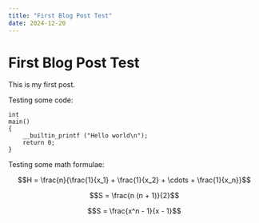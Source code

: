 ```yaml
---
title: "First Blog Post Test"
date: 2024-12-20
---
```


# First Blog Post Test

This is my first post.

Testing some code:

```
int
main()
{
    __builtin_printf ("Hello world\n");
    return 0;
}
```

Testing some math formulae:

$$H = \frac{n}{\frac{1}{x_1} + \frac{1}{x_2} + \cdots + \frac{1}{x_n}}$$

$$S = \frac{n (n + 1)}{2}$$

$$S = \frac{x^n - 1}{x - 1}$$
